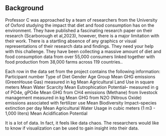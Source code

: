 ## Background
Professor C was approached by a team of researchers from the University of Oxford studying the impact that diet and food consumption has on the environment.  They have published a fascinating research paper on their research (Scarborough et al,2023), however, there is a major limitation with their work.  There is a startling absence of any graphics or visual representations of their research data and findings.  They need your help with this challenge. They have been collecting a massive amount of diet and food consumption data from over 55,000 consumers linked together with food production from 38,000 farms across 119 countries.. 

Each row in the data set from the project contains the following information:
Participant number
Type of Diet
Gender
Age Group
Mean GHG emissions (GreenHouse Gas) measured in kg
Mean Agricultural Land Use in square meters
Mean Water Scarcity
Mean Eutrophication Potential– measured in g of PO4e, gPO4e
Mean GHG from CH4 emissions (Methane) from livestock management measured in kg
Mean GHG from N2O (Nitrous Oxide) emissions associated with fertilizer use
Mean Biodiversity Impact–species extinction per day
Mean Agricultural Water Usage in cubic meters (1 m3 - 1,000 liters)
Mean Acidification Potential

It is a lot of data. In fact, it feels like data chaos.  The researchers would like to know if visualization can be used to gain insight into their data.

